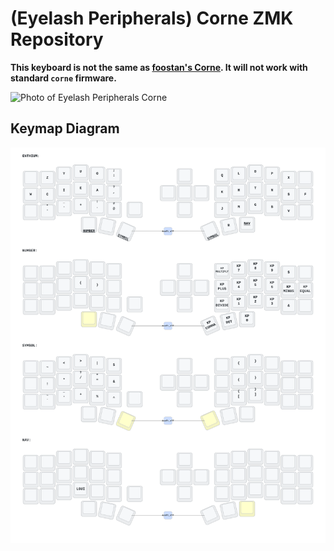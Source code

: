 # (Eyelash Peripherals) Corne ZMK Repository

**This keyboard is not the same as [foostan's Corne](https://github.com/foostan/crkbd). It will not work with standard `corne` firmware.**

![Photo of Eyelash Peripherals Corne](https://ae01.alicdn.com/kf/Sa797fee25edd44248fbfdb0e13d44e00B.jpg)

## Keymap Diagram

![Diagram of config/eyelash_corne.keymap](keymap-drawer/eyelash_corne.svg "generated by @caksoylar's Keymap Drawer")